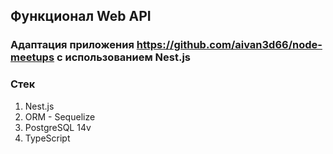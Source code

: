 ## Функционал Web API
### Адаптация приложения https://github.com/aivan3d66/node-meetups с использованием Nest.js

### Стек
1. Nest.js
2. ORM - Sequelize
3. PostgreSQL 14v
4. TypeScript
